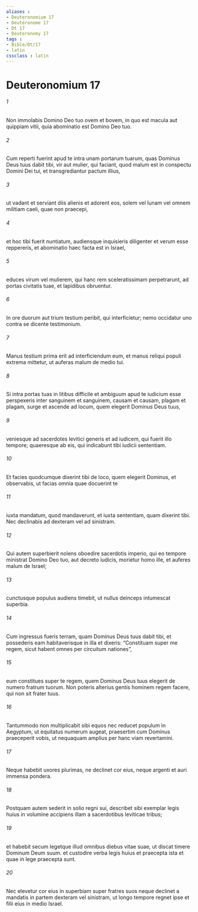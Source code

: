 ```yaml
---
aliases : 
- Deuteronomium 17
- Deutéronome 17
- Dt 17
- Deuteronomy 17
tags : 
- Bible/Dt/17
- latin
cssclass : latin
---
```


# Deuteronomium 17

###### 1
Non immolabis Domino Deo tuo ovem et bovem, in quo est macula aut quippiam vitii, quia abominatio est Domino Deo tuo.
###### 2
Cum reperti fuerint apud te intra unam portarum tuarum, quas Dominus Deus tuus dabit tibi, vir aut mulier, qui faciant, quod malum est in conspectu Domini Dei tui, et transgrediantur pactum illius, 
###### 3
ut vadant et serviant diis alienis et adorent eos, solem vel lunam vel omnem militiam caeli, quae non praecepi, 
###### 4
et hoc tibi fuerit nuntiatum, audiensque inquisieris diligenter et verum esse reppereris, et abominatio haec facta est in Israel, 
###### 5
educes virum vel mulierem, qui hanc rem sceleratissimam perpetrarunt, ad portas civitatis tuae, et lapidibus obruentur. 
###### 6
In ore duorum aut trium testium peribit, qui interficietur; nemo occidatur uno contra se dicente testimonium. 
###### 7
Manus testium prima erit ad interficiendum eum, et manus reliqui populi extrema mittetur, ut auferas malum de medio tui.
###### 8
Si intra portas tuas in litibus difficile et ambiguum apud te iudicium esse perspexeris inter sanguinem et sanguinem, causam et causam, plagam et plagam, surge et ascende ad locum, quem elegerit Dominus Deus tuus, 
###### 9
veniesque ad sacerdotes levitici generis et ad iudicem, qui fuerit illo tempore; quaeresque ab eis, qui indicabunt tibi iudicii sententiam. 
###### 10
Et facies quodcumque dixerint tibi de loco, quem elegerit Dominus, et observabis, ut facias omnia quae docuerint te 
###### 11
iuxta mandatum, quod mandaverunt, et iuxta sententiam, quam dixerint tibi. Nec declinabis ad dexteram vel ad sinistram. 
###### 12
Qui autem superbierit nolens oboedire sacerdotis imperio, qui eo tempore ministrat Domino Deo tuo, aut decreto iudicis, morietur homo ille, et auferes malum de Israel; 
###### 13
cunctusque populus audiens timebit, ut nullus deinceps intumescat superbia.
###### 14
Cum ingressus fueris terram, quam Dominus Deus tuus dabit tibi, et possederis eam habitaverisque in illa et dixeris: “Constituam super me regem, sicut habent omnes per circuitum nationes”, 
###### 15
eum constitues super te regem, quem Dominus Deus tuus elegerit de numero fratrum tuorum. Non poteris alterius gentis hominem regem facere, qui non sit frater tuus.
###### 16
Tantummodo non multiplicabit sibi equos nec reducet populum in Aegyptum, ut equitatus numerum augeat, praesertim cum Dominus praeceperit vobis, ut nequaquam amplius per hanc viam revertamini. 
###### 17
Neque habebit uxores plurimas, ne declinet cor eius, neque argenti et auri immensa pondera. 
###### 18
Postquam autem sederit in solio regni sui, describet sibi exemplar legis huius in volumine accipiens illam a sacerdotibus leviticae tribus; 
###### 19
et habebit secum legetque illud omnibus diebus vitae suae, ut discat timere Dominum Deum suum. et custodire verba legis huius et praecepta ista et quae in lege praecepta sunt. 
###### 20
Nec elevetur cor eius in superbiam super fratres suos neque declinet a mandatis in partem dexteram vel sinistram, ut longo tempore regnet ipse et filii eius in medio Israel.

